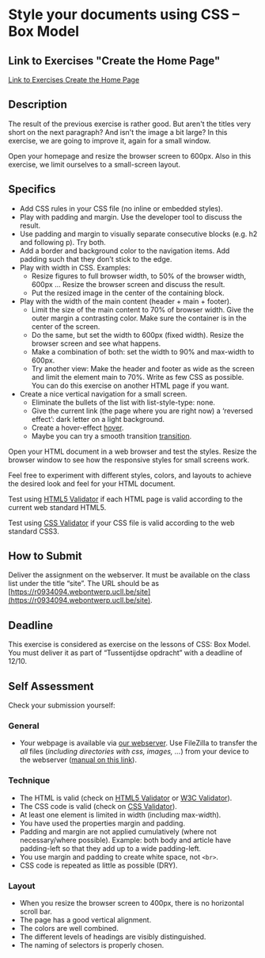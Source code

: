 # Style your documents using CSS – Box Model

## Link to Exercises "Create the Home Page"
[Link to Exercises Create the Home Page](https://github.com/UCLL-Frontend/oefeningen-frontend-deel1/blob/main/week-02-create-the-homepage-of-your-static-website.md)

## Description

The result of the previous exercise is rather good. But aren't the titles very short on the next paragraph? And isn't the image a bit large? In this exercise, we are going to improve it, again for a small window.

Open your homepage and resize the browser screen to 600px. Also in this exercise, we limit ourselves to a small-screen layout.

## Specifics

- Add CSS rules in your CSS file (no inline or embedded styles).
- Play with padding and margin. Use the developer tool to discuss the result.
- Use padding and margin to visually separate consecutive blocks (e.g. h2 and following p). Try both.
- Add a border and background color to the navigation items. Add padding such that they don’t stick to the edge.
- Play with width in CSS. Examples:
  - Resize figures to full browser width, to 50% of the browser width, 600px … Resize the browser screen and discuss the result.
  - Put the resized image in the center of the containing block.
- Play with the width of the main content (header + main + footer).
  - Limit the size of the main content to 70% of browser width. Give the outer margin a contrasting color. Make sure the container is in the center of the screen.
  - Do the same, but set the width to 600px (fixed width). Resize the browser screen and see what happens.
  - Make a combination of both: set the width to 90% and max-width to 600px.
  - Try another view: Make the header and footer as wide as the screen and limit the element main to 70%. Write as few CSS as possible. You can do this exercise on another HTML page if you want.
- Create a nice vertical navigation for a small screen.
  - Eliminate the bullets of the list with list-style-type: none.
  - Give the current link (the page where you are right now) a ‘reversed effect’: dark letter on a light background.
  - Create a hover-effect [hover](https://developer.mozilla.org/en-US/docs/Web/CSS/:hover).
  - Maybe you can try a smooth transition [transition](https://developer.mozilla.org/en-US/docs/Web/CSS/transition).

Open your HTML document in a web browser and test the styles. Resize the browser window to see how the responsive styles for small screens work.

Feel free to experiment with different styles, colors, and layouts to achieve the desired look and feel for your HTML document.

Test using [HTML5 Validator](https://html5.validator.nu/) if each HTML page is valid according to the current web standard HTML5.

Test using [CSS Validator](https://jigsaw.w3.org/css-validator/) if your CSS file is valid according to the web standard CSS3.

## How to Submit

Deliver the assignment on the webserver. It must be available on the class list under the title “site”. The URL should be as [https://r0934094.webontwerp.ucll.be/site](https://r0934094.webontwerp.ucll.be/site).

## Deadline

This exercise is considered as exercise on the lessons of CSS: Box Model. You must deliver it as part of “Tussentijdse opdracht” with a deadline of 12/10.

## Self Assessment

Check your submission yourself:

### General
- Your webpage is available via [our webserver](https://webontwerp.ucll.be/Ti-Front-end/reeksen/reeksoverzicht.html). Use FileZilla to transfer the *all* files (*including directories with css, images, ...*) from your device to the webserver ([manual on this link](https://frontend.webontwerp.ucll.be/HTML_basispg/#FTP-(File-Transfer-Protocol))). 

### Technique

- The HTML is valid (check on [HTML5 Validator](https://html5.validator.nu/) or [W3C Validator](https://validator.w3.org/)).
- The CSS code is valid (check on [CSS Validator](https://jigsaw.w3.org/css-validator/)).
- At least one element is limited in width (including max-width).
- You have used the properties margin and padding.
- Padding and margin are not applied cumulatively (where not necessary/where possible). Example: both body and article have padding-left so that they add up to a wide padding-left.
- You use margin and padding to create white space, not `<br>`.
- CSS code is repeated as little as possible (DRY).

### Layout

- When you resize the browser screen to 400px, there is no horizontal scroll bar.
- The page has a good vertical alignment.
- The colors are well combined.
- The different levels of headings are visibly distinguished.
- The naming of selectors is properly chosen.
